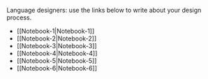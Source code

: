 Language designers: use the links below to write about your design process.

   + [[Notebook-1|Notebook-1]]
   + [[Notebook-2|Notebook-2]]
   + [[Notebook-3|Notebook-3]]
   + [[Notebook-4|Notebook-4]]
   + [[Notebook-5|Notebook-5]]
   + [[Notebook-6|Notebook-6]]
